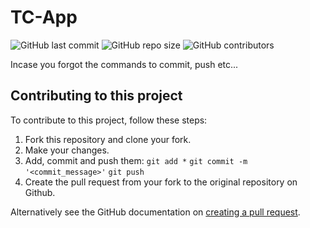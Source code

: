 # TC-App

![GitHub last commit](https://img.shields.io/github/last-commit/DrSteam1111/TC-App)
![GitHub repo size](https://img.shields.io/github/repo-size/DrSteam1111/TC-App)
![GitHub contributors](https://img.shields.io/github/contributors/DrSteam1111/TC-App)

Incase you forgot the commands to commit, push etc...

## Contributing to this project
To contribute to this project, follow these steps:

1. Fork this repository and clone your fork.
2. Make your changes.
3. Add, commit and push them: `git add *` `git commit -m '<commit_message>'` `git push`
4. Create the pull request from your fork to the original repository on Github.

Alternatively see the GitHub documentation on [creating a pull request](https://help.github.com/en/github/collaborating-with-issues-and-pull-requests/creating-a-pull-request).

<!--

## Contributors

Thanks to the following people who have contributed to this project:

* [@seetee](https://github.com/seetee)

## Contact

If you want to contact me you can reach me on Twitter @alltinomit.

## License

![Code License](https://img.shields.io/github/license/axelekenberg/projectfruit)

-->
